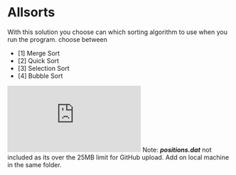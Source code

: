 
# Allsorts
With this solution you  choose can which sorting algorithm to use when you run the program.
choose between 
- [1] Merge Sort 
- [2] Quick Sort 
- [3] Selection Sort
- [4] Bubble Sort



![more](https://github.com/senzo-lab/Vehicle-Positions-/blob/main/README.md)
Note:
***positions.dat*** not included as its over the 25MB limit for GitHub upload. Add on local machine in the same folder.
